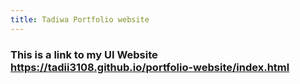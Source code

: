 ```yaml
---
title: Tadiwa Portfolio website
---
```


### This is a link to my UI Website https://tadii3108.github.io/portfolio-website/index.html
